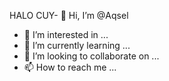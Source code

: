HALO CUY- 👋 Hi, I’m @Aqsel
- 👀 I’m interested in ...
- 🌱 I’m currently learning ...
- 💞️ I’m looking to collaborate on ...
- 📫 How to reach me ...

<!---
Aqsel/Aqsel is a ✨ special ✨ repository because its `README.md` (this file) appears on your GitHub profile.
You can click the Preview link to take a look at your changes.
--->
